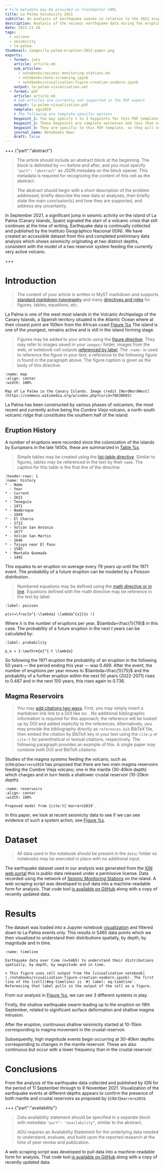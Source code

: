 ```yaml
---
# File metadata may be provided as frontmatter YAML
title: La Palma Seismicity 2021
subtitle: An analysis of earthquake swarms in relation to the 2021 eruption
description: Analysis of the seismic earthquake data during the eruption
date: 2021-11-10
tags:
  - volcano
  - seismicity
  - la-palma
thumbnail: images/la-palma-eruption-2022-paper.png
exports:
  - format: jats
    article: article.md
    sub_articles:
      - notebooks/seismic-monitoring-stations.md
      - notebooks/data-screening.ipynb
      - notebooks/visualization-figure-creation-seaborn.ipynb
    output: la-palma-visualization.xml
  - format: pdf
    article: article.md
    # Sub-articles are currently not supported in the PDF export
    output: la-palma-visualization.pdf
    template: agu2019
    # The following are template-specific options
    keypoint_1: You may specify 1 to 3 keypoints for this PDF template
    keypoint_2: These keypoints are complete sentences and less than or equal to 140 characters
    keypoint_3: They are specific to this PDF template, so they will not appear in other exports
    journal_name: Notebooks Now!
    draft: false
---
```


+++ {"part":"abstract"}

> The article should include an abstract block at the beginning. The block is delimited by `+++` before and after, and you must specify `"part": "abstract"` as JSON metadata on the block opener. This metadata is required for recognizing the content of this cell as the abstract.
>
> The abstract should begin with a short description of the problem addressed, briefly describe the new data or analyses, then briefly state the main conclusion(s) and how they are supported, and address any uncertainty.

In September 2021, a significant jump in seismic activity on the island of La Palma (Canary Islands, Spain) signaled the start of a volcanic crisis that still continues at the time of writing. Earthquake data is continually collected and published by the Instituto Geográphico Nacional (IGN). We have created an accessible dataset from this and completed preliminary data analysis which shows seismicity originating at two distinct depths, consistent with the model of a two reservoir system feeding the currently very active volcano.

+++

# Introduction

> The content of your article is written in MyST markdown and supports [standard markdown typography](https://myst-tools.org/docs/mystjs/typography) and many [directives and roles](https://myst-tools.org/docs/mystjs/syntax-overview) for figures, tables, equations, etc.

La Palma is one of the west most islands in the Volcanic Archipelago of the Canary Islands, a Spanish territory situated is the Atlantic Ocean where at their closest point are 100km from the African coast [Figure %s](#map) The island is one of the youngest, remains active and is still in the island forming stage.

> Figures may be added to your article using the [figure directive](https://myst-tools.org/docs/mystjs/figures). They may refer to images saved in your `images/` folder, images from the web, or notebook cell outputs [referenced by label](https://myst-tools.org/docs/mystjs/cross-references#targeting-cells). The `:name:` is used to reference the figure in your text; a reference to the following figure is found in the paragraph above. The figure caption is given as the body of this directive.

```{figure} images/la-palma-map.png
:name: map
:align: center
:width: 100%

Map of La Palma in the Canary Islands. Image credit [NordNordWest](https://commons.wikimedia.org/w/index.php?curid=76638603)
```

La Palma has been constructed by various phases of volcanism, the most recent and currently active being the _Cumbre Vieja_ volcano, a north-south volcanic ridge that constitutes the southern half of the island.

## Eruption History

A number of eruptions were recorded since the colonization of the islands by Europeans in the late 1400s, these are summarized in [Table %s](#history).

> Simple tables may be created using the [list-table directive](https://myst-tools.org/docs/mystjs/tables). Similar to figures, tables may be referenced in the text by their `name`. The caption for this table is the first line of the directive.

```{list-table} Recent historic eruptions on La Palma
:header-rows: 1
:name: history
* - Name
  - Year
* - Current
  - 2021
* - Teneguía
  - 1971
* - Nambroque
  - 1949
* - El Charco
  - 1712
* - Volcán San Antonio
  - 1677
* - Volcán San Martin
  - 1646
* - Tajuya near El Paso
  - 1585
* - Montaña Quemada
  - 1492
```

This equates to an eruption on average every 79 years up until the 1971 event. The probability of a future eruption can be modeled by a Poisson distribution [](#poisson).

> Numbered equations may be defined using the [math directive or in line](https://myst-tools.org/docs/mystjs/math). Equations defined with the math directive may be reference in the text by label.

```{math}
:label: poisson

p(x)=\frac{e^{-\lambda} \lambda^{x}}{x !}
```

Where $\lambda$ is the number of eruptions per year, $\lambda=\frac{1}{79}$ in this case. The probability of a future eruption in the next $t$ years can be calculated by:

```{math}
:label: probability

p_e = 1-\mathrm{e}^{-t \lambda}
```

So following the 1971 eruption the probability of an eruption in the following 50 years — the period ending this year — was 0.469. After the event, the number of eruptions per year moves to $\lambda=\frac{1}{75}$ and the probability of a further eruption within the next 50 years (2022-2071) rises to 0.487 and in the next 100 years, this rises again to 0.736.

## Magma Reservoirs

> You may [add citations two ways](https://myst-tools.org/docs/mystjs/citations). First, you may simply insert a markdown link link to a DOI like so: [](10.1093/nar/22.22.4673). No additional bibliographic information is required for this approach; the reference will be looked up by DOI and added implicitly to the references. Alternatively, you may provide the bibliography directly as `references.bib` BibTeX file, then embed the citation by BibTeX key in your text using the `cite:p` or `cite:t` for parenthetical or textual citations, respectively. The following paragraph provides an example of this. A single paper may combine both DOI and BibTeX citations.

Studies of the magma systems feeding the volcano, such as {cite:p}`marrero2019` has proposed that there are two main magma reservoirs feeding the Cumbre Vieja volcano; one in the mantle (30-40km depth) which charges and in turn feeds a shallower crustal reservoir (10-20km depth).

```{figure} images/reservoirs.png
:name: reservoirs
:align: center
:width: 100%

Proposed model from {cite:t}`marrero2019`.
```

In this paper, we look at recent seismicity data to see if we can see evidence of such a system action, see [Figure %s](#reservoirs).

# Dataset

> All data used in the notebook should be present in the `data/` folder so notebooks may be executed in place with no additional input.

The earthquake dataset used in our analysis was generated from the [IGN web portal](https://www.ign.es/web/resources/volcanologia/tproximos/canarias.html) this is public data released under a permissive license. Data recorded using the network of [Seismic Monitoring Stations](#stations) on the island. A web scraping script was developed to pull data into a machine-readable form for analysis. That code tool [is available on GitHub](https://github.com/stevejpurves/ign-earthquake-data) along with a copy of recently updated data.

# Results

The dataset was loaded into a Jupyter notebook [visualization](./notebooks/visualization-figure-creation-seaborn.ipynb) and filtered down to La Palma events only. This results in 5465 data points which we then visualized to understand their distributions spatially, by depth, by magnitude and in time.

```{figure} #eq-timeline
:name: timeline

Earthquake data over time (n=5465) to understand their distributions spatially, by depth, by magnitude and in time.

> This figure uses cell output from the [visualization notebook](./notebooks/visualization-figure-creation-seaborn.ipynb). The first line of the [cell](#eq-timeline) is `#| label: eq-timeline`. Referencing that label pulls in the output of the cell as a figure.
```

From our analysis in [Figure %s](#timeline), we can see 3 different systems in play.

Firstly, the shallow earthquake swarm leading up to the eruption on 19th September, related to significant surface deformation and shallow magma intrusion.

After the eruption, continuous shallow seismicity started at 10-15km corresponding to magma movement in the crustal reservoir.

Subsequently, high magnitude events begin occurring at 30-40km depths corresponding to changes in the mantle reservoir. These are also continuous but occur with a lower frequency than in the crustal reservoir.

# Conclusions

From the analysis of the earthquake data collected and published by IGN for the period of 11 September through to 9 November 2021. Visualization of the earthquake events at different depths appears to confirm the presence of both mantle and crustal reservoirs as proposed by {cite:t}`marrero2019`.

+++ {"part":"availability"}

> Data availability statement should be specified in a separate block with metadata `"part": "availability"`, similar to the abstract.
>
> AGU requires an Availability Statement for the underlying data needed to understand, evaluate, and build upon the reported research at the time of peer review and publication.

A web scraping script was developed to pull data into a machine-readable form for analysis. That code tool [is available on GitHub](https://github.com/stevejpurves/ign-earthquake-data) along with a copy of recently updated data.
